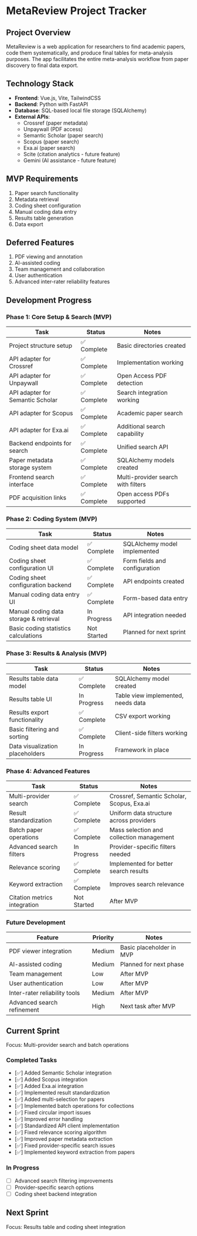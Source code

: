 # MetaReview Project Tracker

## Project Overview
MetaReview is a web application for researchers to find academic papers, code them systematically, and produce final tables for meta-analysis purposes. The app facilitates the entire meta-analysis workflow from paper discovery to final data export.

## Technology Stack
- **Frontend**: Vue.js, Vite, TailwindCSS
- **Backend**: Python with FastAPI 
- **Database**: SQL-based local file storage (SQLAlchemy)
- **External APIs**: 
  - Crossref (paper metadata)
  - Unpaywall (PDF access)
  - Semantic Scholar (paper search)
  - Scopus (paper search)
  - Exa.ai (paper search)
  - Scite (citation analytics - future feature)
  - Gemini (AI assistance - future feature)

## MVP Requirements
1. Paper search functionality
2. Metadata retrieval
3. Coding sheet configuration
4. Manual coding data entry
5. Results table generation
6. Data export

## Deferred Features
1. PDF viewing and annotation
2. AI-assisted coding
3. Team management and collaboration
4. User authentication
5. Advanced inter-rater reliability features

## Development Progress

### Phase 1: Core Setup & Search (MVP)
| Task | Status | Notes |
|------|--------|-------|
| Project structure setup | ✅ Complete | Basic directories created |
| API adapter for Crossref | ✅ Complete | Implementation working |
| API adapter for Unpaywall | ✅ Complete | Open Access PDF detection |
| API adapter for Semantic Scholar | ✅ Complete | Search integration working |
| API adapter for Scopus | ✅ Complete | Academic paper search |
| API adapter for Exa.ai | ✅ Complete | Additional search capability |
| Backend endpoints for search | ✅ Complete | Unified search API |
| Paper metadata storage system | ✅ Complete | SQLAlchemy models created |
| Frontend search interface | ✅ Complete | Multi-provider search with filters |
| PDF acquisition links | ✅ Complete | Open access PDFs supported |

### Phase 2: Coding System (MVP)
| Task | Status | Notes |
|------|--------|-------|
| Coding sheet data model | ✅ Complete | SQLAlchemy model implemented |
| Coding sheet configuration UI | ✅ Complete | Form fields and configuration |
| Coding sheet configuration backend | ✅ Complete | API endpoints created |
| Manual coding data entry UI | ✅ Complete | Form-based data entry |
| Manual coding data storage & retrieval | In Progress | API integration needed |
| Basic coding statistics calculations | Not Started | Planned for next sprint |

### Phase 3: Results & Analysis (MVP)
| Task | Status | Notes |
|------|--------|-------|
| Results table data model | ✅ Complete | SQLAlchemy model created |
| Results table UI | In Progress | Table view implemented, needs data |
| Results export functionality | ✅ Complete | CSV export working |
| Basic filtering and sorting | ✅ Complete | Client-side filters working |
| Data visualization placeholders | In Progress | Framework in place |

### Phase 4: Advanced Features
| Task | Status | Notes |
|------|--------|-------|
| Multi-provider search | ✅ Complete | Crossref, Semantic Scholar, Scopus, Exa.ai |
| Result standardization | ✅ Complete | Uniform data structure across providers |
| Batch paper operations | ✅ Complete | Mass selection and collection management |
| Advanced search filters | In Progress | Provider-specific filters needed |
| Relevance scoring | ✅ Complete | Implemented for better search results |
| Keyword extraction | ✅ Complete | Improves search relevance |
| Citation metrics integration | Not Started | After MVP |

### Future Development
| Feature | Priority | Notes |
|---------|----------|-------|
| PDF viewer integration | Medium | Basic placeholder in MVP |
| AI-assisted coding | Medium | Planned for next phase |
| Team management | Low | After MVP |
| User authentication | Low | After MVP |
| Inter-rater reliability tools | Medium | After MVP |
| Advanced search refinement | High | Next task after MVP |

## Current Sprint
Focus: Multi-provider search and batch operations

### Completed Tasks
- [✅] Added Semantic Scholar integration
- [✅] Added Scopus integration
- [✅] Added Exa.ai integration
- [✅] Implemented result standardization
- [✅] Added multi-selection for papers
- [✅] Implemented batch operations for collections
- [✅] Fixed circular import issues
- [✅] Improved error handling
- [✅] Standardized API client implementation
- [✅] Fixed relevance scoring algorithm
- [✅] Improved paper metadata extraction
- [✅] Fixed provider-specific search issues
- [✅] Implemented keyword extraction from papers

### In Progress
- [ ] Advanced search filtering improvements
- [ ] Provider-specific search options
- [ ] Coding sheet backend integration

## Next Sprint
Focus: Results table and coding sheet integration
